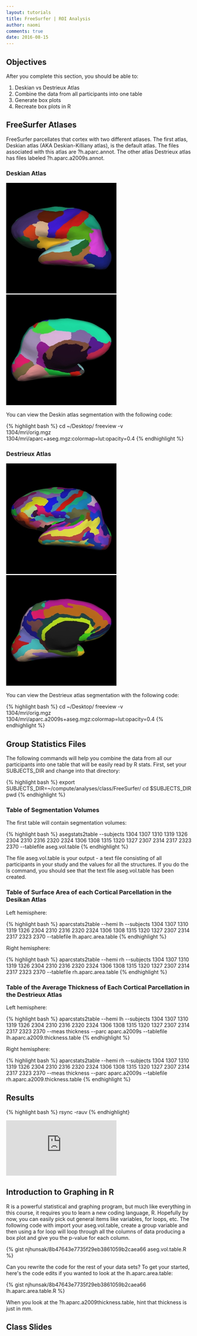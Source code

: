 ```yaml
---
layout: tutorials
title: FreeSurfer | ROI Analysis
author: naomi
comments: true
date: 2016-08-15
---
```


## Objectives

After you complete this section, you should be able to:

1. Deskian vs Destrieux Atlas
2. Combine the data from all participants into one table
3. Generate box plots
4. Recreate box plots in R

## FreeSurfer Atlases

FreeSurfer parcellates that cortex with two different atlases. The first atlas, Deskian atlas (AKA Deskian-Killiany atlas), is the default atlas. The files associated with this atlas are ?h.aparc.annot. The other atlas Destrieux atlas has files labeled ?h.aparc.a2009s.annot.

### Deskian Atlas

<img class="img-responsive" alt="" src="images/annot-desikan.jpg">
<img class="img-responsive" alt="" src="images/annot-desikan-m.jpg">

You can view the Deskin atlas segmentation with the following code:

{% highlight bash %}
cd ~/Desktop/
freeview -v \
1304/mri/orig.mgz \
1304/mri/aparc+aseg.mgz:colormap=lut:opacity=0.4
{% endhighlight %}

### Destrieux Atlas

<img class="img-responsive" alt="" src="images/annot-destrieux.jpg">
<img class="img-responsive" alt="" src="images/annot-destrieux-m.jpg">

You can view the Destrieux atlas segmentation with the following code:

{% highlight bash %}
cd ~/Desktop/
freeview -v \
1304/mri/orig.mgz \
1304/mri/aparc.a2009s+aseg.mgz:colormap=lut:opacity=0.4
{% endhighlight %}

## Group Statistics Files

The following commands will help you combine the data from all our participants into one table that will be easily read by R stats. First, set your SUBJECTS_DIR and change into that directory:

{% highlight bash %}
export SUBJECTS_DIR=~/compute/analyses/class/FreeSurfer/
cd $SUBJECTS_DIR
pwd
{% endhighlight %}

### Table of Segmentation Volumes

The first table will contain segmentation volumes:

{% highlight bash %}
asegstats2table --subjects 1304 1307 1310 1319 1326 2304 2310 2316 2320 2324 1306 1308 1315 1320 1327 2307 2314 2317 2323 2370 --tablefile aseg.vol.table
{% endhighlight %}

The file aseg.vol.table is your output - a text file consisting of all participants in your study and the values for all the structures. If you do the ls command, you should see that the text file aseg.vol.table has been created.

### Table of Surface Area of each Cortical Parcellation in the Desikan Atlas

Left hemisphere:

{% highlight bash %}
aparcstats2table --hemi lh --subjects 1304 1307 1310 1319 1326 2304 2310 2316 2320 2324 1306 1308 1315 1320 1327 2307 2314 2317 2323 2370 --tablefile lh.aparc.area.table
{% endhighlight %}

Right hemisphere:

{% highlight bash %}
aparcstats2table --hemi rh --subjects 1304 1307 1310 1319 1326 2304 2310 2316 2320 2324 1306 1308 1315 1320 1327 2307 2314 2317 2323 2370 --tablefile rh.aparc.area.table
{% endhighlight %}

### Table of the Average Thickness of Each Cortical Parcellation in the Destrieux Atlas

Left hemisphere:

{% highlight bash %}
aparcstats2table --hemi lh --subjects 1304 1307 1310 1319 1326 2304 2310 2316 2320 2324 1306 1308 1315 1320 1327 2307 2314 2317 2323 2370 --meas thickness --parc aparc.a2009s --tablefile lh.aparc.a2009.thickness.table
{% endhighlight %}

Right hemisphere:

{% highlight bash %}
aparcstats2table --hemi rh --subjects 1304 1307 1310 1319 1326 2304 2310 2316 2320 2324 1306 1308 1315 1320 1327 2307 2314 2317 2323 2370 --meas thickness --parc aparc.a2009s --tablefile rh.aparc.a2009.thickness.table
{% endhighlight %}

## Results

{% highlight bash %}
rsync -rauv
{% endhighlight}

<div class="shiny-container">
  <iframe src="https://biabl.shinyapps.io/read-table/" style="border:none" scrolling="no"></iframe>
</div>

##  Introduction to Graphing in R

R is a powerful statistical and graphing program, but much like everything in this course, it requires you to learn a new coding language, R. Hopefully by now, you can easily pick out general items like variables, for loops, etc. The following code with import your aseg.vol.table, create a group variable and then using a for loop will loop through all the columns of data producing a box plot and give you the p-value for each column.

{% gist njhunsak/8b47643e7735f29eb3861059b2caea66 aseg.vol.table.R %}

Can you rewrite the code for the rest of your data sets? To get your started, here's the code edits if you wanted to look at the lh.aparc.area.table:

{% gist njhunsak/8b47643e7735f29eb3861059b2caea66 lh.aparc.area.table.R %}

When you look at the ?h.aparc.a2009thickness.table, hint that thickness is just in mm.

## Class Slides
